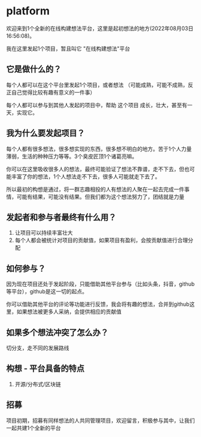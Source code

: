# platform
欢迎来到1个全新的在线构建想法平台，这里是起初想法的地方(2022年08月03日 16:56:08)。

我在这里发起1个项目，暂且叫它 "在线构建想法"平台

## 它是做什么的？

每个人都可以在这个平台里发起1个项目，或者想法 （可能成熟，可能不成熟，反正自己觉得比较有趣有意义的一件事）

每个人都可以参与到其他人发起的项目中，帮助 这个项目 成长，壮大，甚至有一天，实现它。


## 我为什么要发起项目？

每个人都有很多想法，很多想实现的东西，很多想不明白的地方。苦于1个人力量薄弱，生活的种种压力等等。3个臭皮匠顶1个诸葛亮嘛。

你可以在这里吸收很多人的想法，最终可能验证了想法不靠谱，走不下去，但也可能丰富了你的想法，1个人想法走不下去，很多人可能就走下去了。

所以最初的构想是通过，将一群志趣相投的人有想法的人聚在一起去完成一件事情，可能有结果，可能没有结果。但我们都为这个想法努力了，团结就是力量

## 发起者和参与者最终有什么用？

1. 让项目可以持续丰富壮大
2. 每个人都会被统计对项目的贡献值，如果项目有盈利，会按贡献值进行合理分配

## 如何参与？

因为现在项目还处于发起阶段，只能借助其他平台参与（比如头条，抖音，github等平台），github是这一切的起点。

你可以借助其他平台的评论等功能进行反馈，我会将有趣的想法，合并到github这里，如果想法被更多人采纳，会提供相应的贡献值

## 如果多个想法冲突了怎么办？

切分支，走不同的发展路线

## 构想 - 平台具备的特点

1. 开源/分布式/区块链 

## 招募

项目初期，招募有同样想法的人共同管理项目，欢迎留言，积极参与其中，让我们一起共建1个全新的平台



